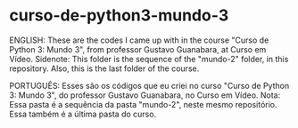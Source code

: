 # curso-de-python3-mundo-3
ENGLISH: These are the codes I came up with in the course "Curso de Python 3: Mundo 3", from professor Gustavo Guanabara, at Curso em Vídeo. Sidenote: This folder is the sequence of the "mundo-2" folder, in this repository. Also, this is the last folder of the course.

PORTUGUÊS: Esses são os códigos que eu criei no curso "Curso de Python 3: Mundo 3", do professor Gustavo Guanabara, no Curso em Vídeo. Nota: Essa pasta é a sequência da pasta "mundo-2", neste mesmo repositório. Essa também é a última pasta do curso.